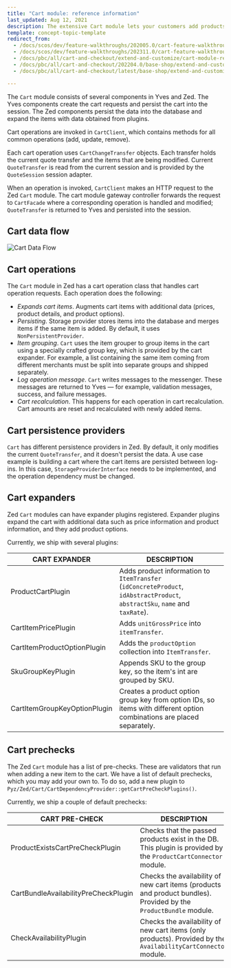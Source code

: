 ```yaml
---
title: "Cart module: reference information"
last_updated: Aug 12, 2021
description: The extensive Cart module lets your customers add products to their cart by simply selecting the desired quantity.
template: concept-topic-template
redirect_from:
  - /docs/scos/dev/feature-walkthroughs/202005.0/cart-feature-walkthrough/cart-module-reference-information.html
  - /docs/scos/dev/feature-walkthroughs/202311.0/cart-feature-walkthrough/cart-module-reference-information.html
  - /docs/pbc/all/cart-and-checkout/extend-and-customize/cart-module-reference-information.html
  - /docs/pbc/all/cart-and-checkout/202204.0/base-shop/extend-and-customize/cart-module-reference-information.html
  - /docs/pbc/all/cart-and-checkout/latest/base-shop/extend-and-customize/cart-module-reference-information.html

---
```


The `Cart` module consists of several components in Yves and Zed. The Yves components create the cart requests and persist the cart into the session. The Zed components persist the data into the database and expand the items with data obtained from plugins.

Cart operations are invoked in `CartClient`, which contains methods for all common operations (add, update, remove).

Each cart operation uses `CartChangeTransfer` objects. Each transfer holds the current quote transfer and the items that are being modified. Current `QuoteTransfer` is read from the current session and is provided by the `QuoteSession` session adapter.

When an operation is invoked, `CartClient` makes an HTTP request to the Zed `Cart` module. The cart module gateway controller forwards the request to `CartFacade` where a corresponding operation is handled and modified; `QuoteTransfer` is returned to Yves and persisted into the session.

## Cart data flow

![Cart Data Flow](https://spryker.s3.eu-central-1.amazonaws.com/docs/Features/Shopping+Cart/Cart/Cart+Functionality/cart_data_flow.png)

## Cart operations

The `Cart` module in Zed has a cart operation class that handles cart operation requests. Each operation does the following:

- *Expands cart items*. Augments cart items with additional data (prices, product details, and product options).
- *Persisting*. Storage provider stores items into the database and merges items if the same item is added. By default, it uses `NonPersistentProvider`.
- *Item grouping*. `Cart` uses the item grouper to group items in the cart using a specially crafted group key, which is provided by the cart expander. For example, a list containing the same item coming from different merchants must be split into separate groups and shipped separately.
- *Log operation message*. `Cart` writes messages to the messenger. These messages are returned to Yves — for example, validation messages, success, and failure messages.
- *Cart recalculation*. This happens for each operation in cart recalculation. Cart amounts are reset and recalculated with newly added items.

## Cart persistence providers

`Cart` has different persistence providers in Zed. By default, it only modifies the current `QuoteTransfer`, and it doesn't persist the data. A use case example is building a cart where the cart items are persisted between log-ins. In this case, `StorageProviderInterface` needs to be implemented, and the operation dependency must be changed.

## Cart expanders

Zed `Cart` modules can have expander plugins registered. Expander plugins expand the cart with additional data such as price information and product information, and they add product options.

Currently, we ship with several plugins:

| CART EXPANDER | DESCRIPTION |
| --- | --- |
| ProductCartPlugin | Adds product information to `ItemTransfer` (`idConcreteProduct`, `idAbstractProduct`, `abstractSku`, `name` and `taxRate`). |
| CartItemPricePlugin | Adds `unitGrossPrice` into `itemTransfer`. |
| CartItemProductOptionPlugin | Adds the `productOption` collection into `ItemTransfer`. |
| SkuGroupKeyPlugin | Appends SKU to the group key, so the item's int are grouped by SKU. |
| CartItemGroupKeyOptionPlugin | Creates a product option group key from option IDs, so items with different option combinations are placed separately. |

## Cart prechecks

The Zed `Cart` module has a list of pre-checks. These are validators that run when adding a new item to the cart. We have a list of default prechecks, which you may add your own to. To do so, add a new plugin to `Pyz/Zed/Cart/CartDependencyProvider::getCartPreCheckPlugins()`.

Currently, we ship a couple of default prechecks:

| CART PRE-CHECK | DESCRIPTION |
| --- | --- |
| ProductExistsCartPreCheckPlugin | Checks that the passed products exist in the DB. This plugin is provided by the `ProductCartConnector` module. |
| CartBundleAvailabilityPreCheckPlugin | Checks the availability of new cart items (products and product bundles). Provided by the `ProductBundle` module. |
| CheckAvailabilityPlugin | Checks the availability of new cart items (only products). Provided by the `AvailabilityCartConnector` module. |
